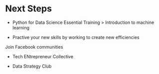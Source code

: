 # Next Steps

* Python for Data Science Essential Training > Introduction to machine learning 

* Practive your new skills by working to create new efficiencies 

Join Facebook communities

* Tech ENtrepreneur Collective 

* Data Strategy Club 
